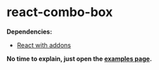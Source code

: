 react-combo-box
===============

**Dependencies:**
- [React with addons](http://fb.me/react-with-addons-0.11.2.js)

**No time to explain, just open the [examples page](https://rawgit.com/huston007/react-combo-box/master/examples/examples.html).**
